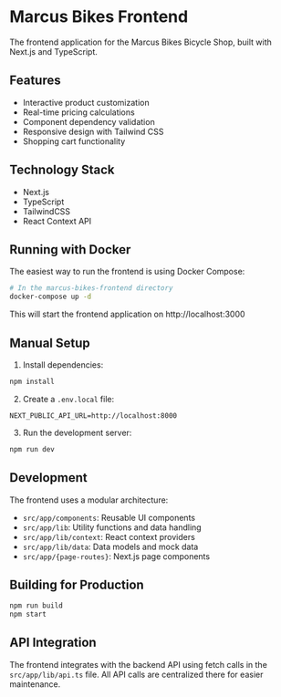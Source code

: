 # Marcus Bikes Frontend

The frontend application for the Marcus Bikes Bicycle Shop, built with Next.js and TypeScript.

## Features

- Interactive product customization
- Real-time pricing calculations
- Component dependency validation
- Responsive design with Tailwind CSS
- Shopping cart functionality

## Technology Stack

- Next.js
- TypeScript
- TailwindCSS
- React Context API

## Running with Docker

The easiest way to run the frontend is using Docker Compose:

```bash
# In the marcus-bikes-frontend directory
docker-compose up -d
```

This will start the frontend application on http://localhost:3000

## Manual Setup

1. Install dependencies:
```bash
npm install
```

2. Create a `.env.local` file:
```
NEXT_PUBLIC_API_URL=http://localhost:8000
```

3. Run the development server:
```bash
npm run dev
```

## Development

The frontend uses a modular architecture:

- `src/app/components`: Reusable UI components
- `src/app/lib`: Utility functions and data handling
- `src/app/lib/context`: React context providers
- `src/app/lib/data`: Data models and mock data
- `src/app/{page-routes}`: Next.js page components

## Building for Production

```bash
npm run build
npm start
```

## API Integration

The frontend integrates with the backend API using fetch calls in the `src/app/lib/api.ts` file. All API calls are centralized there for easier maintenance.
